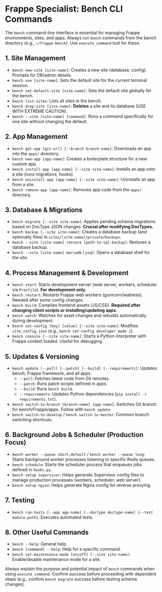 # Frappe Specialist: Bench CLI Commands

The `bench` command-line interface is essential for managing Frappe environments, sites, and apps. Always run `bench` commands from the bench directory (e.g., `~/frappe-bench`). Use `execute_command` tool for these.

## 1. Site Management

*   `bench new-site [site-name]`: Creates a new site (database, config). Prompts for DB/admin details.
*   `bench use [site-name]`: Sets the default site for the current terminal session.
*   `bench set-default-site [site-name]`: Sets the default site globally for the bench.
*   `bench list-sites`: Lists all sites in the bench.
*   `bench drop-site [site-name]`: **Deletes** a site and its database (USE WITH EXTREME CAUTION).
*   `bench --site [site-name] [command]`: Runs a command specifically for one site without changing the default.

## 2. App Management

*   `bench get-app [git-url] [--branch branch-name]`: Downloads an app into the `apps/` directory.
*   `bench new-app [app-name]`: Creates a boilerplate structure for a new custom app.
*   `bench install-app [app-name] [--site site-name]`: Installs an app onto a site (runs migrations, hooks).
*   `bench uninstall-app [app-name] [--site site-name]`: Uninstalls an app from a site.
*   `bench remove-app [app-name]`: Removes app code from the `apps/` directory.

## 3. Database & Migrations

*   `bench migrate [--site site-name]`: Applies pending schema migrations based on DocType JSON changes. **Crucial after modifying DocTypes.**
*   `bench backup [--site site-name]`: Creates a database backup (and optionally files) in `sites/[site-name]/private/backups`.
*   `bench --site [site-name] restore [path-to-sql-backup]`: Restores a database backup.
*   `bench --site [site-name] mariadb` / `psql`: Opens a database shell for the site.

## 4. Process Management & Development

*   `bench start`: Starts development server (web server, workers, scheduler via `Procfile`). **For development only.**
*   `bench restart`: Restarts Frappe web workers (gunicorn/waitress). Needed after some config changes.
*   `bench build`: Compiles frontend assets (JS/CSS). **Required after changing client scripts or installing/updating apps.**
*   `bench watch`: Watches for asset changes and rebuilds automatically during development.
*   `bench set-config [key] [value] [--site site-name]`: Modifies `site_config.json` (e.g., `bench set-config developer_mode 1`).
*   `bench console [--site site-name]`: Starts a Python interpreter with Frappe context loaded. Useful for debugging.

## 5. Updates & Versioning

*   `bench update [--pull] [--patch] [--build] [--requirements]`: Updates bench, Frappe framework, and all apps.
    *   `--pull`: Fetches latest code from Git remotes.
    *   `--patch`: Runs patch scripts defined in apps.
    *   `--build`: Runs `bench build`.
    *   `--requirements`: Updates Python dependencies (`pip install -r requirements.txt`).
*   `bench switch-to-branch [branch-name] [app-name]`: Switches Git branch for bench/Frappe/apps. Follow with `bench update`.
*   `bench switch-to-develop` / `bench switch-to-master`: Common branch switching shortcuts.

## 6. Background Jobs & Scheduler (Production Focus)

*   `bench worker --queue short,default` / `bench worker --queue long`: Starts background worker processes listening to specific Redis queues.
*   `bench schedule`: Starts the scheduler process that enqueues jobs defined in `hooks.py`.
*   `bench setup supervisor`: Helps generate Supervisor config files to manage production processes (workers, scheduler, web server).
*   `bench setup nginx`: Helps generate Nginx config for reverse proxying.

## 7. Testing

*   `bench run-tests [--app app-name] [--doctype doctype-name] [--test module.path]`: Executes automated tests.

## 8. Other Useful Commands

*   `bench --help`: General help.
*   `bench [command] --help`: Help for a specific command.
*   `bench set-maintenance-mode [on|off] [--site site-name]`: Enable/disable maintenance mode for a site.

Always explain the purpose and potential impact of `bench` commands when using `execute_command`. Confirm success before proceeding with dependent steps (e.g., confirm `bench migrate` success before testing schema changes).